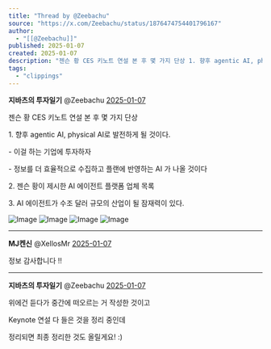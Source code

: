 ```yaml
---
title: "Thread by @Zeebachu"
source: "https://x.com/Zeebachu/status/1876474754401796167"
author:
  - "[[@Zeebachu]]"
published: 2025-01-07
created: 2025-01-07
description: "젠슨 황 CES 키노트 연설 본 후 몇 가지 단상 1. 향후 agentic AI, physical AI로 발전하게 될 것이다. - 이걸 하는 기업에 투자하자 - 정보를 더 효율적으로 수집하고 플랜에 반영하는 AI 가 나올 것이다 2. 젠슨 황이 제"
tags:
  - "clippings"
---
```

**지바츠의 투자일기** @Zeebachu [2025-01-07](https://x.com/Zeebachu/status/1876474754401796167)

젠슨 황 CES 키노트 연설 본 후 몇 가지 단상

1\. 향후 agentic AI, physical AI로 발전하게 될 것이다.

\- 이걸 하는 기업에 투자하자

\- 정보를 더 효율적으로 수집하고 플랜에 반영하는 AI 가 나올 것이다

2\. 젠슨 황이 제시한 AI 에이전트 플랫폼 업체 목록

3\. AI 에이전트가 수조 달러 규모의 산업이 될 잠재력이 있다.

![Image](https://pbs.twimg.com/media/GgqT19Mb0AATi5v?format=jpg&name=large) ![Image](https://pbs.twimg.com/media/GgqT19ua8AAuCK0?format=jpg&name=large) ![Image](https://pbs.twimg.com/media/GgqT1-VaYAEJZfZ?format=jpg&name=large) ![Image](https://pbs.twimg.com/media/GgqT1-RbsAAq4hE?format=jpg&name=large)

---

**MJ켄신** @XellosMr [2025-01-07](https://x.com/XellosMr/status/1876486546192494810)

정보 감사합니다 !!

---

**지바츠의 투자일기** @Zeebachu [2025-01-07](https://x.com/Zeebachu/status/1876489643488870453)

위에건 듣다가 중간에 떠오르는 거 작성한 것이고

Keynote 연설 다 들은 것을 정리 중인데

정리되면 최종 정리한 것도 올릴게요! :)